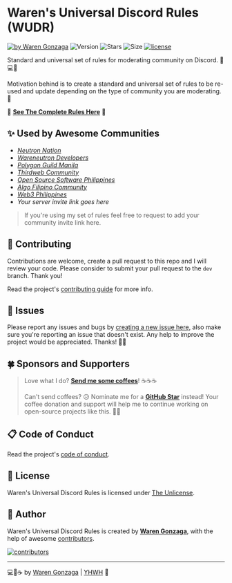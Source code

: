 # Waren's Universal Discord Rules (WUDR)

[![by Waren Gonzaga](https://img.shields.io/badge/by-Waren%20Gonzaga-blue.svg?longCache=true&style=flat-square)](https://bmc.xyz/warengonzaga) ![Version](https://img.shields.io/github/release/warengonzaga/waren-universal-discord-rules.svg?style=flat-square) ![Stars](https://img.shields.io/github/stars/warengonzaga/waren-universal-discord-rules.svg?style=flat-square) ![Size](https://img.shields.io/github/repo-size/warengonzaga/waren-universal-discord-rules?color=green&style=flat-square) [![license](https://img.shields.io/github/license/warengonzaga/waren-universal-discord-rules?style=flat-square)](https://github.com/warengonzaga/waren-universal-discord-rules/blob/main/LICENSE)

Standard and universal set of rules for moderating community on Discord. 📜💻🌈

Motivation behind is to create a standard and universal set of rules to be re-used and update depending on the type of community you are moderating. 🤘

📜 **[See The Complete Rules Here](./RULES.md)** 📜

## ✨ Used by Awesome Communities

- _[Neutron Nation](https://discord.gg/MzSm76Eqgq)_
- _[Wareneutron Developers](https://discord.gg/6Gzxwtt)_
- _[Polygon Guild Manila](https://discord.gg/UsrhBZWpzX)_
- _[Thirdweb Community](https://discord.gg/thirdweb)_
- _[Open Source Software Philippines](https://discord.gg/M6xBHtqmka)_
- _[Algo Filipino Community](https://discord.gg/fkJKBptEwn)_
- _[Web3 Philippines](https://web3philippines.org/discord)_
- _Your server invite link goes here_

> If you're using my set of rules feel free to request to add your community invite link here.

## 🎯 Contributing

Contributions are welcome, create a pull request to this repo and I will review your code. Please consider to submit your pull request to the `dev` branch. Thank you!

Read the project's [contributing guide](./CONTRIBUTING.md) for more info.

## 🐛 Issues

Please report any issues and bugs by [creating a new issue here](https://github.com/warengonzaga/waren-universal-discord-rules/issues/new/choose), also make sure you're reporting an issue that doesn't exist. Any help to improve the project would be appreciated. Thanks! 🙏✨

## 🍀 Sponsors and Supporters

> Love what I do? **[Send me some coffees](https://warengonzaga.com/donate)**! ☕☕☕
>
> Can't send coffees? 😥 Nominate me for a **[GitHub Star](https://stars.github.com/nominate)** instead!
> Your coffee donation and support will help me to continue working on open-source projects like this. 🙏😇

## 📋 Code of Conduct

Read the project's [code of conduct](./CODE_OF_CONDUCT.md).

## 📃 License

Waren's Universal Discord Rules is licensed under [The Unlicense](https://opensource.org/licenses/unlicense).

## 📝 Author

Waren's Universal Discord Rules is created by **[Waren Gonzaga](https://github.com/warengonzaga)**, with the help of awesome [contributors](https://github.com/warengonzaga/waren-universal-discord-rules/graphs/contributors).

[![contributors](https://contrib.rocks/image?repo=warengonzaga/waren-universal-discord-rules)](https://github.com/warengonzaga/waren-universal-discord-rules/graphs/contributors)

---

💻💖☕ by [Waren Gonzaga](https://warengonzaga.com) | [YHWH](https://youtu.be/HHrxS4diLew?t=44) 🙏